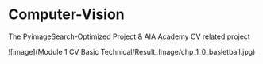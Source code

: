 # Computer-Vision

The PyimageSearch-Optimized Project & AIA Academy CV related project

![image](Module 1 CV Basic Technical/Result_Image/chp_1_0_basletball.jpg)

